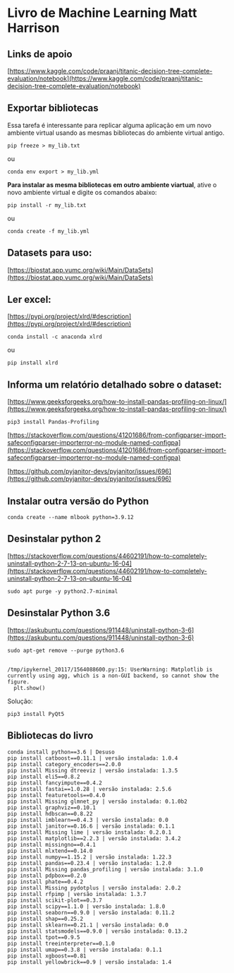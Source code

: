 # Livro de Machine Learning Matt Harrison


## Links de apoio

[https://www.kaggle.com/code/praanj/titanic-decision-tree-complete-evaluation/notebook](https://www.kaggle.com/code/praanj/titanic-decision-tree-complete-evaluation/notebook)

## Exportar bibliotecas

Essa tarefa é interessante para replicar alguma aplicação em um novo ambiente virtual usando as mesmas bibliotecas do ambiente virtual antigo.


```
pip freeze > my_lib.txt
```
ou
```
conda env export > my_lib.yml
```

**Para instalar as mesma bibliotecas em outro ambiente viartual**, ative o novo ambiente virtual e digite os comandos abaixo:

```
pip install -r my_lib.txt
```

ou

```
conda create -f my_lib.yml
```

## Datasets para uso:

[https://biostat.app.vumc.org/wiki/Main/DataSets](https://biostat.app.vumc.org/wiki/Main/DataSets)

## Ler excel:

[https://pypi.org/project/xlrd/#description](https://pypi.org/project/xlrd/#description)

```
conda install -c anaconda xlrd
```

ou

```
pip install xlrd
```

## Informa um relatório detalhado sobre o dataset:

[https://www.geeksforgeeks.org/how-to-install-pandas-profiling-on-linux/](https://www.geeksforgeeks.org/how-to-install-pandas-profiling-on-linux/)

```
pip3 install Pandas-Profiling
```

[https://stackoverflow.com/questions/41201686/from-configparser-import-safeconfigparser-importerror-no-module-named-configpa](https://stackoverflow.com/questions/41201686/from-configparser-import-safeconfigparser-importerror-no-module-named-configpa)

[https://github.com/pyjanitor-devs/pyjanitor/issues/696](https://github.com/pyjanitor-devs/pyjanitor/issues/696)


## Instalar outra versão do Python

```
conda create --name mlbook python=3.9.12
```

## Desinstalar python 2

[https://stackoverflow.com/questions/44602191/how-to-completely-uninstall-python-2-7-13-on-ubuntu-16-04](https://stackoverflow.com/questions/44602191/how-to-completely-uninstall-python-2-7-13-on-ubuntu-16-04)

```
sudo apt purge -y python2.7-minimal
```

## Desinstalar Python 3.6

[https://askubuntu.com/questions/911448/uninstall-python-3-6](https://askubuntu.com/questions/911448/uninstall-python-3-6)

```
sudo apt-get remove --purge python3.6
```

## 

```
/tmp/ipykernel_20117/1564088600.py:15: UserWarning: Matplotlib is currently using agg, which is a non-GUI backend, so cannot show the figure.
  plt.show()
```

Solução:

```
pip3 install PyQt5
```


## Bibliotecas do livro

```
conda install python==3.6 | Desuso
pip install catboost==0.11.1 | versão instalada: 1.0.4
pip install category_encoders==2.0.0
pip install Missing dtreeviz | versão instalada: 1.3.5
pip install eli5==0.8.2
pip install fancyimpute==0.4.2
pip install fastai==1.0.28 | versão instalada: 2.5.6
pip install featuretools==0.4.0
pip install Missing glmnet_py | versão instalada: 0.1.0b2
pip install graphviz==0.10.1
pip install hdbscan==0.8.22
pip install imblearn==0.4.3 | versão instalada: 0.0
pip install janitor==0.16.6 | versão instalada: 0.1.1
pip install Missing lime | versão instalada: 0.2.0.1
pip install matplotlib==2.2.3 | versão instalada: 3.4.2
pip install missingno==0.4.1
pip install mlxtend==0.14.0
pip install numpy==1.15.2 | versão instalada: 1.22.3
pip install pandas==0.23.4 | versão instalada: 1.2.0
pip install Missing pandas_profiling | versão instalada: 3.1.0
pip install pdpbox==0.2.0
pip install phate==0.4.2
pip install Missing pydotplus | versão instalada: 2.0.2
pip install rfpimp | versão instalada: 1.3.7
pip install scikit-plot==0.3.7
pip install scipy==1.1.0 | versão instalada: 1.8.0
pip install seaborn==0.9.0 | versão instalada: 0.11.2
pip install shap==0.25.2
pip install sklearn==0.21.1 | versão instalada: 0.0
pip install statsmodels==0.9.0 | versão instalada: 0.13.2
pip install tpot==0.9.5
pip install treeinterpreter==0.1.0
pip install umap==0.3.8 | versão instalada: 0.1.1
pip install xgboost==0.81
pip install yellowbrick==0.9 | versão instalada: 1.4
```